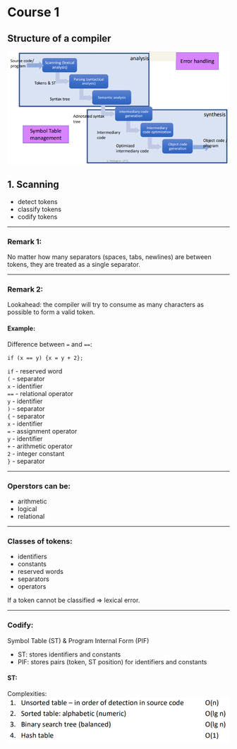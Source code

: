 # Course 1

## Structure of a compiler

![alt text](image.png) 


## 1. Scanning

- detect tokens
- classify tokens
- codify tokens

---

### Remark 1:
No matter how many separators (spaces, tabs, newlines) are between tokens, they are treated as a single separator.

---

### Remark 2:
Lookahead: the compiler will try to consume as many characters as possible to form a valid token.

#### Example:
Difference between `=` and `==`:
```
if (x == y) {x = y + 2};
```

`if` - reserved word  
`(` - separator  
`x` - identifier  
`==` - relational operator  
`y` - identifier  
`)` - separator  
`{` - separator  
`x` - identifier  
`=` - assignment operator  
`y` - identifier  
`+` - arithmetic operator  
`2` - integer constant    
`}` - separator 

---

### Operstors can be:
- arithmetic
- logical
- relational

---

### Classes of tokens:
- identifiers
- constants
- reserved words
- separators
- operators

If a token cannot be classified => lexical error.

---

### Codify:
Symbol Table (ST) & Program Internal Form (PIF)
- ST: stores identifiers and constants
- PIF: stores pairs (token, ST position) for identifiers and constants

#### ST:
Complexities:
![alt text](image-1.png)
